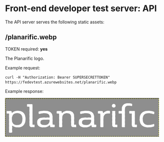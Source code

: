 # Front-end developer test server: API

The API server serves the following static assets:

## /planarific.webp


TOKEN required: **yes**

The Planarific logo.

Example request:

```
curl -H "Authorization: Bearer SUPERSECRETTOKEN" https://fedevtest.azurewebsites.net/planarific.webp
```

Example response:

![Planarific logo](planarific.png)

